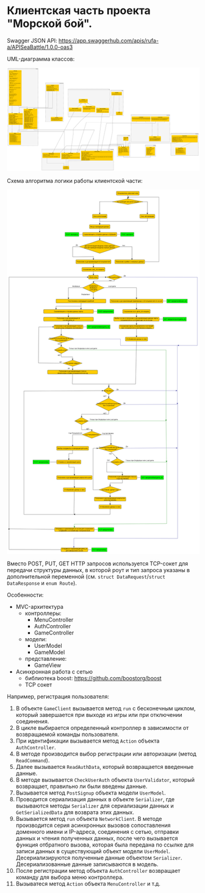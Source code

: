 # Клиентская часть проекта "Морской бой".

Swagger JSON API: https://app.swaggerhub.com/apis/rufa-a/APISeaBattle/1.0.0-oas3

UML-диаграмма классов: 

![image info](docs/client-uml.png)

Схема алгоритма логики работы клиентской части:

![image info](docs/ClientAlg.png)

Вместо POST, PUT, GET HTTP запросов используется TCP-сокет для передачи структуры данных, в которой роут и тип запроса указаны в дополнительной переменной (см. `struct DataRequest`/`struct DataResponse` и `enum Route`).

Особенности:
  - MVC-архитектура 
      - контроллеры: 
        - MenuController
        - AuthController
        - GameController
      - модели:
        - UserModel
        - GameModel
      - представление:
        - GameView
  - Асинхронная работа с сетью
      - библиотека boost: https://github.com/boostorg/boost
      - TCP сокет
      
      
  Например, регистрация пользователя:
  
   1. В объекте `GameClient` вызывается метод `run` с бесконечным циклом, который завершается при выходе из игры или при отключении соединения.
   2. В цикле выбирается определенный контроллер в зависимости от возвращаемой команды пользователя. 
   3. При идентификации вызывается метод `Action` объекта `AuthController`. 
   4. В методе производится выбор регистрации или авторизации (метод `ReadCommand`). 
   5. Далее вызывается `ReadAuthData`, который возвращается введенные данные. 
   6. В методе вызывается `CheckUserAuth` объекта `UserValidator`, который возвращает, правильно ли были введены данные.
   7. Вызывается метод `PostSignup` объекта модели `UserModel`. 
   8. Проводится сериализация данных в объекте `Serializer`, где вызываются методы `Serializer` для сериализации данных и `GetSerializedData` для возврата этих данных.
   9. Вызывается метод `run` объекта `NetworkClient`. В методе производится серия асинхронных вызовов сопоставления доменного имени и IP-адреса, соединения с сетью, отправки данных и чтения полученных данных, после чего вызывается функция отбратного вызова, которая была передана по ссылке для записи данных в существующий объект модели `UserModel`. Десериализируются полученные данные объектом `Serializer`. Десериализованные данные записываются в модель.
   10. После регистрации метод объекта `AuthController` возвращает команду для выбора меню контроллера.
   11. Вызыватеся метод `Action` объекта `MenuController` и т.д.
